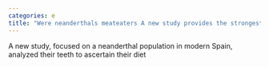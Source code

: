 ```yaml
---
categories: e
title: "Were neanderthals meateaters A new study provides the strongest evidence yet"
---
```

A new study, focused on a neanderthal population in modern Spain, analyzed their teeth to ascertain their diet